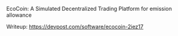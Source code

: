 EcoCoin: A Simulated Decentralized Trading Platform for emission allowance

Writeup: https://devpost.com/software/ecocoin-2iez17

